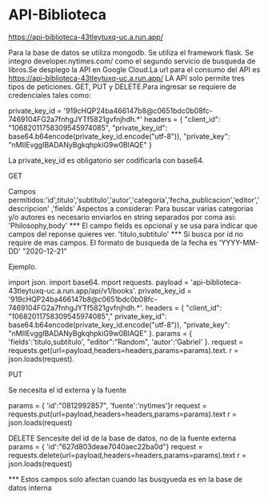 # API-Biblioteca

https://api-biblioteca-43tleytuxq-uc.a.run.app/


Para la base de datos se utiliza mongodb. Se utiliza el framework flask. Se integro developer.nytimes.com/ como el segundo servicio de busqueda de libros.Se desplego la API en Google Cloud.La url para el consumo del API es 
https://api-biblioteca-43tleytuxq-uc.a.run.app/ 
LA API solo permite tres tipos de peticiones. GET, PUT y DELETE.Para ingresar se requiere de credenciales tales como:

private_key_id = '919cHQP24ba466147b8@c0651bdc0b08fc-7469104FG2a7fnhgJYTf5821gvfnjhdh.*'
headers = {
"client_id": "10682011758309545974085",
"private_key_id": base64.b64encode(private_key_id.encode("utf-8")),
"private_key": "nMIIEvggIBADANyBgkqhpkiG9w0BlAQE"
}

La private_key_id  es obligatorio ser codificarla con base64.

GET

Campos permitidos:'id',titulo','subtitulo','autor','categoria','fecha_publicacion','editor','descripcion' ,'fields'
Aspectos a considerar:
Para buscar varias categorias y/o autores es necesario enviarlos en string separados por coma asi:
'Philosophy,body' ***
El campo fields es opcional y se usa para indicar que campos del reponse quieres ver. 
'titulo,subtitulo' ***
Si busca por id no require de mas campos.
El formato de busqueda de la fecha es 'YYYY-MM-DD' "2020-12-21"

Ejemplo.


import json.
import base64.
mport requests.
payload = 'api-biblioteca-43tleytuxq-uc.a.run.app/api/v1/books'.
private_key_id = '919cHQP24ba466147b8@c0651bdc0b08fc-7469104FG2a7fnhgJYTf5821gvfnjhdh.*'.
headers = {
"client_id": "10682011758309545974085","
private_key_id": base64.b64encode(private_key_id.encode("utf-8")),
"private_key": "nMIIEvggIBADANyBgkqhpkiG9w0BlAQE"
}.
params = {
'fields':'titulo,subtitulo',
"editor":"Random",
'autor':'Gabriel'
}.
request = requests.get(url=payload,headers=headers,params=params).text.
r = json.loads(request).

PUT

Se necesita el id externa y la fuente

params = {   'id':"0812992857",   'fuente':'nytimes'}r
request = requests.put(url=payload,headers=headers,params=params).text
r = json.loads(request)

DELETE 
Sencesite del id de la base de datos, no de la fuente externa
params = {   'id':"627d803deae7040aec22ba0d"}
request = requests.delete(url=payload,headers=headers,params=params).text
r = json.loads(request)

*** Estos campos solo afectan cuando las busqyueda es en la base de datos interna
